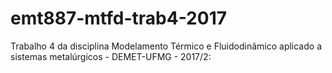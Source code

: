 # emt887-mtfd-trab4-2017
Trabalho 4 da disciplina Modelamento Térmico e Fluidodinâmico aplicado a sistemas metalúrgicos - DEMET-UFMG - 2017/2:
